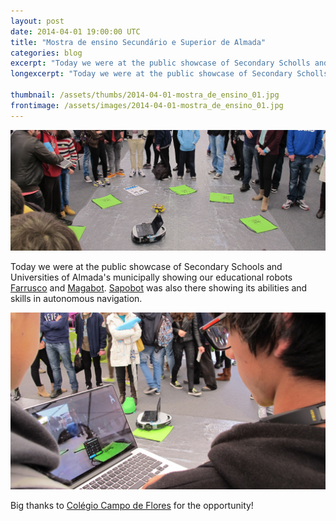 ```yaml
---
layout: post
date: 2014-04-01 19:00:00 UTC
title: "Mostra de ensino Secundário e Superior de Almada"
categories: blog
excerpt: "Today we were at the public showcase of Secondary Scholls and Universities of Almada's municipally showing our educational robots Farrusco and Magabot."
longexcerpt: "Today we were at the public showcase of Secondary Scholls and Universities of Almada's municipally showing our educational robots Farrusco and Magabot."

thumbnail: /assets/thumbs/2014-04-01-mostra_de_ensino_01.jpg
frontimage: /assets/images/2014-04-01-mostra_de_ensino_01.jpg
---
```


<img class="postimage" src="/assets/images/2014-04-01-mostra_de_ensino.jpg"/>

Today we were at the public showcase of Secondary Schools and Universities of Almada's municipally showing our educational robots <a href="http://artica.cc/projects/education/2014/03/18/farrusco.html">Farrusco</a> and <a href="http://artica.cc/projects/education/2013/12/02/magabot.html">Magabot</a>. <a href="http://artica.cc/projects/customrobotics/2011/12/30/sapobot.html">Sapobot</a> was also there showing its abilities and skills in autonomous navigation. 

<img class="postimage" src="/assets/images/2014-04-01-mostra_de_ensino_01.jpg"/>

Big thanks to <a href="http://campodeflores.com/">Colégio Campo de Flores</a> for the opportunity!